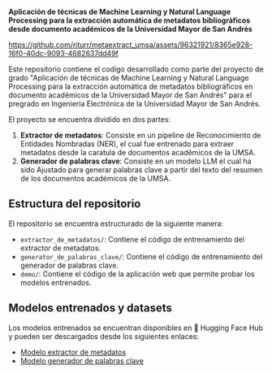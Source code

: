 **Aplicación de técnicas de Machine Learning y Natural Language Processing para la extracción automática de metadatos bibliográficos desde documento académicos de la Universidad Mayor de San Andrés**

https://github.com/riturr/metaextract_umsa/assets/96321921/8365e928-16f0-40dc-9093-4682637dd49f

Este repositorio contiene el codigo desarrollado como parte del proyecto de grado "Aplicación de técnicas de Machine Learning y Natural Language Processing para la extracción automática de metadatos bibliográficos en documento académicos de la Universidad Mayor de San Andrés" para el pregrado en Ingeniería Electrónica de la Universidad Mayor de San Andrés.

El proyecto se encuentra dividido en dos partes:

1. **Extractor de metadatos**: Consiste en un pipeline de Reconocimiento de Entidades Nombradas (NER), el cual fue entrenado para extraer metadatos desde la caratula de documentos académicos de la UMSA.
2. **Generador de palabras clave**: Consiste en un modelo LLM el cual ha sido Ajustado para generar palabras clave a partir del texto del resumen de los documentos académicos de la UMSA.

## Estructura del repositorio

El repositorio se encuentra estructurado de la siguiente manera:

- `extractor_de_metadatos/`: Contiene el código de entrenamiento del extractor de metadatos.
- `generator_de_palabras_clave/`: Contiene el código de entrenamiento del generador de palabras clave.
- `demo/`: Contiene el código de la aplicación web que permite probar los modelos entrenados.

## Modelos entrenados y datasets

Los modelos entrenados se encuentran disponibles en 🤗 Hugging Face Hub y pueden ser descargados desde los siguientes enlaces:

- [Modelo extractor de metadatos](https://huggingface.co/riturralde/es_metaextract_umsa_v2)
- [Modelo generador de palabras clave](https://huggingface.co/riturralde/es_metaextract_umsa_adapter_v1)
